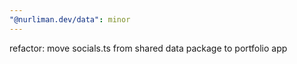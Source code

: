 ```yaml
---
"@nurliman.dev/data": minor
---
```


refactor: move socials.ts from shared data package to portfolio app
